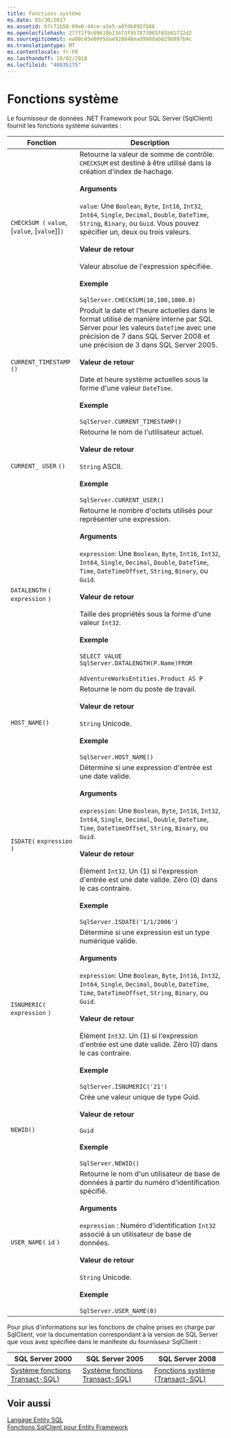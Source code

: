 ```yaml
---
title: Fonctions système
ms.date: 03/30/2017
ms.assetid: b7c71b58-09e6-44ce-a3e5-a0fdb892fb86
ms.openlocfilehash: 277f2f9c69610b134f3f95787f065f65b01712d2
ms.sourcegitcommit: ea00c05e0995dae928d48ead99ddab6296097b4c
ms.translationtype: MT
ms.contentlocale: fr-FR
ms.lasthandoff: 10/02/2018
ms.locfileid: "48035175"
---
```

# <a name="system-functions"></a>Fonctions système
Le fournisseur de données .NET Framework pour SQL Server (SqlClient) fournit les fonctions système suivantes :  
  
|Fonction|Description|  
|--------------|-----------------|  
|`CHECKSUM (` `value`, [`value`, [`value`]]`)`|Retourne la valeur de somme de contrôle. `CHECKSUM` est destiné à être utilisé dans la création d'index de hachage.<br /><br /> **Arguments**<br /><br /> `value`: Une `Boolean`, `Byte`, `Int16`, `Int32`, `Int64`, `Single`, `Decimal`, `Double`, `DateTime`, `String`, `Binary`, ou `Guid`. Vous pouvez spécifier un, deux ou trois valeurs.<br /><br /> **Valeur de retour**<br /><br /> Valeur absolue de l'expression spécifiée.<br /><br /> **Exemple**<br /><br /> `SqlServer.CHECKSUM(10,100,1000.0)`|  
|`CURRENT_TIMESTAMP ()`|Produit la date et l'heure actuelles dans le format utilisé de manière interne par SQL Server pour les valeurs `DateTime` avec une précision de 7 dans SQL Server 2008 et une précision de 3 dans SQL Server 2005.<br /><br /> **Valeur de retour**<br /><br /> Date et heure système actuelles sous la forme d'une valeur `DateTime`.<br /><br /> **Exemple**<br /><br /> `SqlServer.CURRENT_TIMESTAMP()`|  
|`CURRENT_ USER` `()`|Retourne le nom de l'utilisateur actuel.<br /><br /> **Valeur de retour**<br /><br /> `String` ASCII.<br /><br /> **Exemple**<br /><br /> `SqlServer.CURRENT_USER()`|  
|`DATALENGTH` `(` `expression` `)`|Retourne le nombre d'octets utilisés pour représenter une expression.<br /><br /> **Arguments**<br /><br /> `expression`: Une `Boolean`, `Byte`, `Int16`, `Int32`, `Int64`, `Single`, `Decimal`, `Double`, `DateTime`, `Time`, `DateTimeOffset`, `String`, `Binary`, ou `Guid`.<br /><br /> **Valeur de retour**<br /><br /> Taille des propriétés sous la forme d'une valeur `Int32`.<br /><br /> **Exemple**<br /><br /> `SELECT VALUE SqlServer.DATALENGTH(P.Name)FROM`<br /><br /> `AdventureWorksEntities.Product AS P`|  
|`HOST_NAME()`|Retourne le nom du poste de travail.<br /><br /> **Valeur de retour**<br /><br /> `String` Unicode.<br /><br /> **Exemple**<br /><br /> `SqlServer.HOST_NAME()`|  
|`ISDATE(` `expression` `)`|Détermine si une expression d'entrée est une date valide.<br /><br /> **Arguments**<br /><br /> `expression`: Une `Boolean`, `Byte`, `Int16`, `Int32`, `Int64`, `Single`, `Decimal`, `Double`, `DateTime`, `Time`, `DateTimeOffset`, `String`, `Binary`, ou `Guid`.<br /><br /> **Valeur de retour**<br /><br /> Élément `Int32`. Un (1) si l'expression d'entrée est une date valide. Zéro (0) dans le cas contraire.<br /><br /> **Exemple**<br /><br /> `SqlServer.ISDATE('1/1/2006')`|  
|`ISNUMERIC(` `expression` `)`|Détermine si une expression est un type numérique valide.<br /><br /> **Arguments**<br /><br /> `expression`: Une `Boolean`, `Byte`, `Int16`, `Int32`, `Int64`, `Single`, `Decimal`, `Double`, `DateTime`, `Time`, `DateTimeOffset`, `String`, `Binary`, ou `Guid`.<br /><br /> **Valeur de retour**<br /><br /> Élément `Int32`. Un (1) si l'expression d'entrée est une date valide. Zéro (0) dans le cas contraire.<br /><br /> **Exemple**<br /><br /> `SqlServer.ISNUMERIC('21')`|  
|`NEWID()`|Crée une valeur unique de type Guid.<br /><br /> **Valeur de retour**<br /><br /> `Guid`<br /><br /> **Exemple**<br /><br /> `SqlServer.NEWID()`|  
|`USER_NAME(` `id` `)`|Retourne le nom d'un utilisateur de base de données à partir du numéro d'identification spécifié.<br /><br /> **Arguments**<br /><br /> `expression` : Numéro d'identification `Int32` associé à un utilisateur de base de données.<br /><br /> **Valeur de retour**<br /><br /> `String` Unicode.<br /><br /> **Exemple**<br /><br /> `SqlServer.USER_NAME(0)`|  
  
 Pour plus d'informations sur les fonctions de chaîne prises en charge par SqlClient, voir la documentation correspondant à la version de SQL Server que vous avez spécifiée dans le manifeste du fournisseur SqlClient :  
  
|SQL Server 2000|SQL Server 2005|SQL Server 2008|  
|---------------------|---------------------|---------------------|  
|[Système fonctions Transact-SQL)](https://go.microsoft.com/fwlink/?LinkId=115918)|[Système fonctions Transact-SQL)](https://go.microsoft.com/fwlink/?LinkId=115917)|[Fonctions système (Transact-SQL)](https://go.microsoft.com/fwlink/?LinkId=115919)|  
  
## <a name="see-also"></a>Voir aussi  
 [Langage Entity SQL](../../../../../docs/framework/data/adonet/ef/language-reference/entity-sql-language.md)  
 [Fonctions SqlClient pour Entity Framework](../../../../../docs/framework/data/adonet/ef/sqlclient-for-ef-functions.md)
